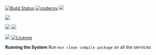 [![Build Status](https://travis-ci.org/stackroute/ibm-wave6-findmeclinic.svg?branch=v1.0.2)](https://travis-ci.org/stackroute/ibm-wave6-findmeclinic)
[![codecov](https://codecov.io/gh/stackroute/ibm-wave6-findmeclinic/branch/v1.0.2/graph/badge.svg)](https://codecov.io/gh/stackroute/ibm-wave6-findmeclinic)
![](https://img.shields.io/codecov/c/github/stackroute/ibm-wave6-findmeclinic/v1.0.2.svg?style=flat)

![](https://img.shields.io/github/issues/stackroute/ibm-wave6-findmeclinic.svg?style=popout)

![](https://img.shields.io/github/contributors/stackroute/ibm-wave6-findmeclinic.svg?style=popout)
![](https://img.shields.io/github/last-commit/stackroute/ibm-wave6-findmeclinic/v1.0.2.svg?style=popout)

![](https://img.shields.io/github/repo-size/stackroute/ibm-wave6-findmeclinic.svg?style=popout)
[![License](https://img.shields.io/badge/License-Apache%202.0-blue.svg)](https://opensource.org/licenses/Apache-2.0)

****Running the System****
Run ```mvn clean compile package``` on all the services

